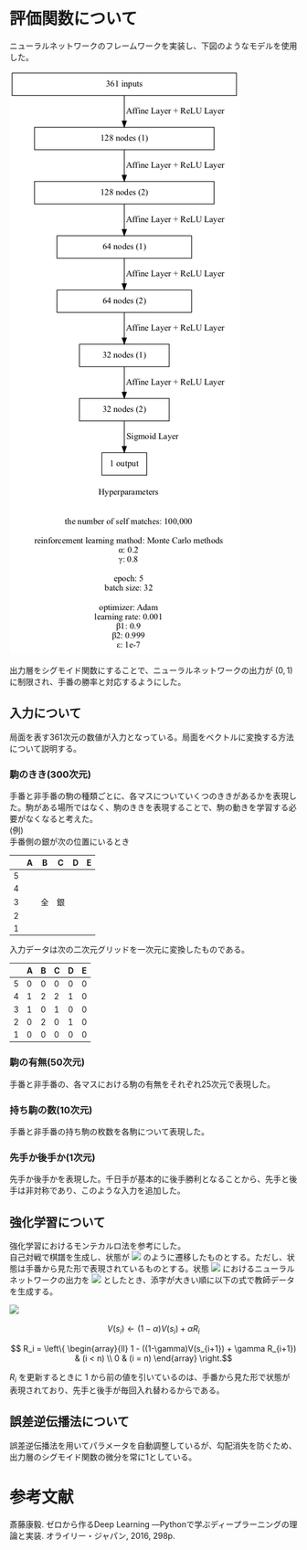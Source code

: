 # 評価関数について

ニューラルネットワークのフレームワークを実装し、下図のようなモデルを使用した。

![model](neural_network/model.png)

出力層をシグモイド関数にすることで、ニューラルネットワークの出力が $(0,1)$ に制限され、手番の勝率と対応するようにした。

## 入力について

局面を表す361次元の数値が入力となっている。局面をベクトルに変換する方法について説明する。

### 駒のきき(300次元)

手番と非手番の駒の種類ごとに、各マスについていくつのききがあるかを表現した。駒がある場所ではなく、駒のききを表現することで、駒の動きを学習する必要がなくなると考えた。<br>
(例)<br>
手番側の銀が次の位置にいるとき

|     | A   | B   | C   | D   | E   | 
| --- | --- | --- | --- | --- | --- | 
| 5   |     |     |     |     |     | 
| 4   |     |     |     |     |     | 
| 3   |     | 全  | 銀  |     |     | 
| 2   |     |     |     |     |     | 
| 1   |     |     |     |     |     | 

入力データは次の二次元グリッドを一次元に変換したものである。

|     | A   | B   | C   | D   | E   | 
| --- | --- | --- | --- | --- | --- | 
| 5   | 0   | 0   | 0   | 0   | 0   | 
| 4   | 1   | 2   | 2   | 1   | 0   | 
| 3   | 1   | 0   | 1   | 0   | 0   | 
| 2   | 0   | 2   | 0   | 1   | 0   | 
| 1   | 0   | 0   | 0   | 0   | 0   | 

### 駒の有無(50次元)

手番と非手番の、各マスにおける駒の有無をそれぞれ25次元で表現した。

### 持ち駒の数(10次元)

手番と非手番の持ち駒の枚数を各駒について表現した。

### 先手か後手か(1次元)

先手か後手かを表現した。千日手が基本的に後手勝利となることから、先手と後手は非対称であり、このような入力を追加した。

## 強化学習について

強化学習におけるモンテカルロ法を参考にした。<br>
自己対戦で棋譜を生成し、状態が
<img src="https://latex.codecogs.com/gif.latex?\inline&space;s_0,s_1,...,s_n"/>
のように遷移したものとする。ただし、状態は手番から見た形で表現されているものとする。状態
<img src="https://latex.codecogs.com/gif.latex?\inline&space;s_i"/>
におけるニューラルネットワークの出力を
<img src="https://latex.codecogs.com/gif.latex?\inline&space;V(s_i)"/>
としたとき、添字が大きい順に以下の式で教師データを生成する。

<img src="https://latex.codecogs.com/gif.latex?V(s_i)&space;\leftarrow&space;(1-\alpha)V(s_i)+\alpha;R_{i}"/>

$$ V(s_i) \leftarrow (1-\alpha)V(s_i) + \alpha R_{i} $$

$$ R_i =
\left\{
\begin{array}{ll}
1 - ((1-\gamma)V(s_{i+1}) + \gamma R_{i+1}) & (i < n) \\
0 & (i = n)
\end{array}
\right.$$

$R_i$ を更新するときに $1$ から前の値を引いているのは、手番から見た形で状態が表現されており、先手と後手が毎回入れ替わるからである。<br>

## 誤差逆伝播法について

誤差逆伝播法を用いてパラメータを自動調整しているが、勾配消失を防ぐため、出力層のシグモイド関数の微分を常に1としている。


# 参考文献
斎藤康毅. ゼロから作るDeep Learning ―Pythonで学ぶディープラーニングの理論と実装. オライリー・ジャパン, 2016, 298p.
